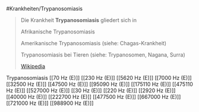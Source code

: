 #Krankheiten/Trypanosomiasis

> Die Krankheit **Trypanosomiasis** gliedert sich in
>
> 
>
> Afrikanische Trypanosomiasis
>
> Amerikanische Trypanosomiasis (siehe: Chagas-Krankheit)
>
> Trypanosomiasis bei Tieren (siehe: Trypanosomen, Nagana, Surra)
>
> [Wikipedia](https://de.wikipedia.org/wiki/Trypanosomiasis)

Trypanosomiasis
[[70 Hz (E)]]
[[230 Hz (E)]]
[[5620 Hz (E)]]
[[7000 Hz (E)]]
[[32500 Hz (E)]]
[[47500 Hz (E)]]
[[95090 Hz (E)]]
[[175110 Hz (E)]]
[[475110 Hz (E)]]
[[527000 Hz (E)]]
[[30 Hz (E)]]
[[220 Hz (E)]]
[[2920 Hz (E)]]
[[40000 Hz (E)]]
[[222700 Hz (E)]]
[[477500 Hz (E)]]
[[667000 Hz (E)]]
[[721000 Hz (E)]]
[[988900 Hz (E)]]